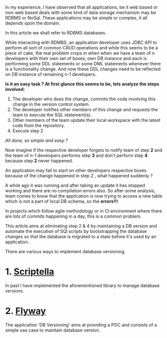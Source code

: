 In my experience, I have observed that all applications, be it web based or non-web based deals with some kind of data storage mechanism may be RDBMS or NoSql. These applications may be simple or complex, it all depends upon the domain.


In this article we shall refer to RDBMS databases.

While interacting with RDMBS, an application developer uses JDBC API to perform all sort of common CRUD operations and while this seems to be a piece of cake, the real problem crops in when when we have a team of n developers with their own set of boxes, own DB instance and each is performing some DDL statements or some DML statements whenever there is a functionality change. And now these DDL changes need to be reflected on DB instance of remaining n-1 developers.


**Is it an easy task ? At first glance this seems to be, lets analyze the steps involved:**

1. The developer who does the change, commits the code involving this change in the version control system.
2. The developer notifies other members of this change and requests the team to execute the SQL statement(s).
3. Other members of the team update their local workspace with the latest code from the repository.
4. Execute step 2
 
 *All done, so simple and easy ?*
 
Now imagine if the respective developer forgets to notify team of step **2** and the team of n-1 developers performs step **3** and don't perform step **4** because step **2** never happened.
 
An application may fail to start on other developers respective boxes because of the change happened in step 2 , what happened suddenly ? 

A while ago it was running and after taking an update it has stopped working and there are no compilation errors also. So after some analysis, team comes to know that the application is now trying to access a new table which is not a part of local DB schema, so the **errors!!!**

In projects which follow agile methodology or in CI environment where there are lots of commits happening in a day, this is a common problem.

This article aims at eliminating step 2 & 4 by maintaining a DB version and automate the execution of SQl scripts by bootstrapping the database changes so that the database is migrated to a state before it's used by an application.

There are various ways to implement database versioning.


# 1. [Scriptella]( http://scriptella.org/)

In past I have implemented the aforementioned library to manage database versions.


# 2. [Flyway](https://flywaydb.org/) 




The application 'DB Versioning' aims at providing a POC and consists of a simple use case to maintain database version.  

